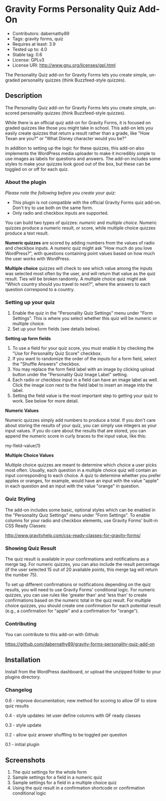 # Gravity Forms Personality Quiz Add-On
- Contributors: dabernathy89
- Tags: gravity forms, quiz
- Requires at least: 3.9
- Tested up to: 4.0
- Stable tag: 0.6
- License: GPLv3
- License URI: http://www.gnu.org/licenses/gpl.html

The Personality Quiz add-on for Gravity Forms lets you create simple, un-graded personality quizzes (think Buzzfeed-style quizzes).

## Description
The Personality Quiz add-on for Gravity Forms lets you create simple, un-scored personality quizzes (think Buzzfeed-style quizzes).

While there is an official quiz add-on for Gravity Forms, it is focused on graded quizzes like those you might take in school. This add-on lets you easily create quizzes that return a result rather than a grade, like "How Texan are you?" or "What Disney character would you be?"

In addition to setting up the logic for these quizzes, this add-on also implements the WordPress media uploader to make it incredibly simple to use images as labels for questions and answers. The add-on includes some styles to make your quizzes look good out of the box, but these can be toggled on or off for each quiz.

### About the plugin

*Please note the following before you create your quiz:*

* This plugin is not compatible with the official Gravity Forms quiz add-on. Don't try to use both on the same form.
* Only radio and checkbox inputs are supported.

You can build two types of quizzes: *numeric* and *multiple choice*. Numeric quizzes produce a numeric result, or score, while multiple choice quizzes produce a text result.

**Numeric quizzes** are scored by adding numbers from the values of radio and checkbox inputs. A numeric quiz might ask "How much do you love WordPress?", with questions containing point values based on how much the user works with WordPress.

**Multiple choice** quizzes will check to see which value among the inputs was selected most often by the user, and will return that value as the quiz result. Ties will be broken randomly. A multiple choice quiz might ask "Which country should you travel to next?", where the answers to each question correspond to a country.

### Setting up your quiz

1. Enable the quiz in the "Personality Quiz Settings" menu under "Form Settings". This is where you select whether this quiz will be numeric or multiple choice.
2. Set up your form fields (see details below).

**Setting up form fields**

1. To use a field for your quiz score, you must enable it by checking the "Use for Personality Quiz Score" checkbox.
2. If you want to randomize the order of the inputs for a form field, select the "Shuffle Answers" checkbox.
3. You may replace the form field label with an image by clicking upload button under the "Personality Quiz Image Label" setting.
4. Each radio or checkbox input in a field can have an image label as well. Click the image icon next to the field label to insert an image into the label.
5. Setting the field value is the most important step to getting your quiz to work. See below for more detail.

**Numeric Values**

Numeric quizzes simply add numbers to produce a total. If you don't care about storing the results of your quiz, you can simply use integers as your input values. If you do care about the results that are stored, you can append the numeric score in curly braces to the input value, like this:

my-field-value{1}

**Multiple Choice Values**

Multiple choice quizzes are meant to determine which choice a user picks most often. Usually, each question in a multiple choice quiz will contain an input corresponding to each choice. A quiz to determine whether you prefer apples or oranges, for example, would have an input with the value "apple" in each question and an input with the value "orange" in question.

### Quiz Styling

The add-on includes some basic, optional styles which can be enabled in the "Personality Quiz Settings" menu under "Form Settings". To enable columns for your radio and checkbox elements, use Gravity Forms' built-in CSS Ready Classes:

http://www.gravityhelp.com/css-ready-classes-for-gravity-forms/

### Showing Quiz Result

The quiz result is available in your confirmations and notifications as a merge tag. For numeric quizzes, you can also include the result percentage (if the user selected 15 out of 20 available points, this merge tag will return the number 75).

To set up different confirmations or notifications depending on the quiz results, you will need to use Gravity Forms' conditional logic. For numeric quizzes, you can use rules like 'greater than' and 'less than' to create confirmations based on the numeric total in the quiz result. For multiple choice quizzes, you should create one confirmation for each potential result (e.g., a confirmation for "apple" and a confirmation for "orange").

### Contributing

You can contribute to this add-on with Github:

https://github.com/dabernathy89/gravity-forms-personality-quiz-add-on

## Installation
Install from the WordPress dashboard, or upload the unzipped folder to your plugins directory.

### Changelog
0.6 - improve documentation; new method for scoring to allow GF to store quiz results

0.4 - style updates: let user define columns with GF ready classes

0.3 - style update

0.2 - allow quiz answer shuffling to be toggled per question

0.1 - initial plugin

## Screenshots

1. The quiz settings for the whole form
2. Sample settings for a field in a numeric quiz
3. Sample settings for a field in a multiple choice quiz
2. Using the quiz result in a confirmation shortcode or confirmation conditional logic